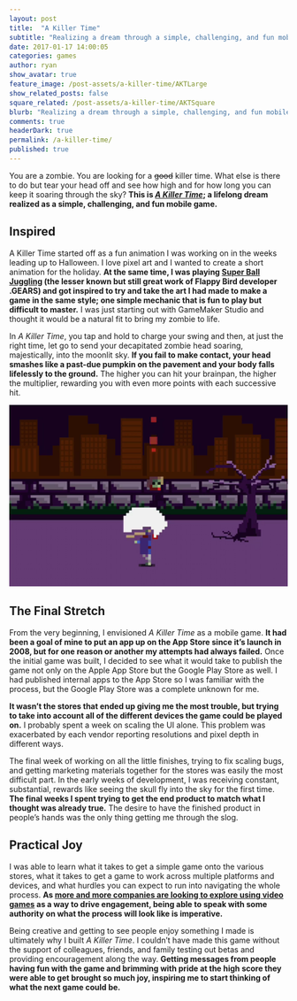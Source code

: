 ```yaml
---
layout: post
title:  "A Killer Time"
subtitle: "Realizing a dream through a simple, challenging, and fun mobile game."
date: 2017-01-17 14:00:05
categories: games
author: ryan
show_avatar: true
feature_image: /post-assets/a-killer-time/AKTLarge
show_related_posts: false
square_related: /post-assets/a-killer-time/AKTSquare
blurb: "Realizing a dream through a simple, challenging, and fun mobile game."
comments: true
headerDark: true
permalink: /a-killer-time/
published: true
---
```


You are a zombie. You are looking for a ~~good~~ killer time. What else is there to do but tear your head off and see how high and for how long you can keep it soaring through the sky? **This is [*A Killer Time*](https://itunes.apple.com/us/app/a-killer-time/id1164554668?mt=8); a lifelong dream realized as a simple, challenging, and fun mobile game.**

## Inspired

A Killer Time started off as a fun animation I was working on in the weeks leading up to Halloween. I love pixel art and I wanted to create a short animation for the holiday. **At the same time, I was playing [Super Ball Juggling](https://itunes.apple.com/us/app/super-ball-juggling/id733348557?mt=8) (the lesser known but still great work of Flappy Bird developer .GEARS) and got inspired to try and take the art I had made to make a game in the same style; one simple mechanic that is fun to play but difficult to master.** I was just starting out with GameMaker Studio and thought it would be a natural fit to bring my zombie to life.

In *A Killer Time*, you tap and hold to charge your swing and then, at just the right time, let go to send your decapitated zombie head soaring, majestically, into the moonlit sky. **If you fail to make contact, your head smashes like a past-due pumpkin on the pavement and your body falls lifelessly to the ground.** The higher you can hit your brainpan, the higher the multiplier, rewarding you with even more points with each successive hit.

<img class="post-img-full" title="Stick whack" src="/img/post-assets/a-killer-time/StickHit.png" alt="">

## The Final Stretch

From the very beginning, I envisioned *A Killer Time* as a mobile game. **It had been a goal of mine to put an app up on the App Store since it’s launch in 2008, but for one reason or another my attempts had always failed.** Once the initial game was built, I decided to see what it would take to publish the game not only on the Apple App Store but the Google Play Store as well. I had published internal apps to the App Store so I was familiar with the process, but the Google Play Store was a complete unknown for me. 

**It wasn’t the stores that ended up giving me the most trouble, but trying to take into account all of the different devices the game could be played on.** I probably spent a week on scaling the UI alone. This problem was exacerbated by each vendor reporting resolutions and pixel depth in different ways.

The final week of working on all the little finishes, trying to fix scaling bugs, and getting marketing materials together for the stores was easily the most difficult part. In the early weeks of development, I was receiving constant, substantial, rewards like seeing the skull fly into the sky for the first time. **The final weeks I spent trying to get the end product to match what I thought was already true.** The desire to have the finished product in people’s hands was the only thing getting me through the slog.

## Practical Joy

I was able to learn what it takes to get a simple game onto the various stores, what it takes to get a game to work across multiple platforms and devices, and what hurdles you can expect to run into navigating the whole process. **As [more and more companies are looking to explore using video games](http://www.adweek.com/news/advertising-branding/why-brands-under-armour-and-gatorade-are-making-immersive-interactive-games-173778) as a way to drive engagement, being able to speak with some authority on what the process will look like is imperative.** 

Being creative and getting to see people enjoy something I made is ultimately why I built *A Killer Time*. I couldn’t have made this game without the support of colleagues, friends, and family testing out betas and providing encouragement along the way. **Getting messages from people having fun with the game and brimming with pride at the high score they were able to get brought so much joy, inspiring me to start thinking of what the next game could be.**
